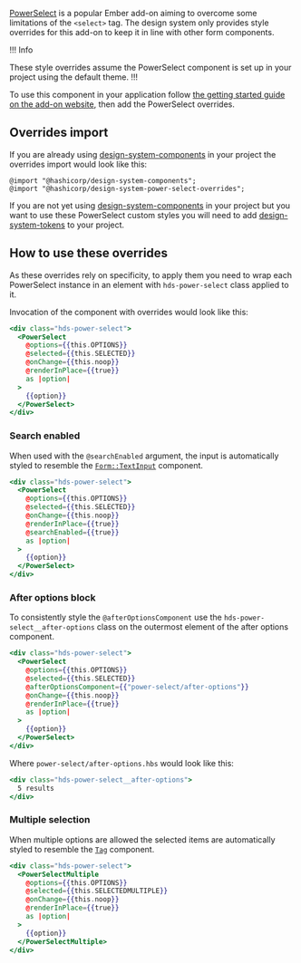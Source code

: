 [PowerSelect](https://ember-power-select.com/) is a popular Ember add-on aiming to overcome some limitations of the `<select>` tag. The design system only provides style overrides for this add-on to keep it in line with other form components.

!!! Info

These style overrides assume the PowerSelect component is set up in your project using the default theme.
!!!

To use this component in your application follow [the getting started guide on the add-on website](https://ember-power-select.com), then add the PowerSelect overrides.

## Overrides import

If you are already using [design-system-components](https://github.com/hashicorp/design-system/blob/main/packages/components/README.md) in your project the overrides import would look like this:

```
@import "@hashicorp/design-system-components";
@import "@hashicorp/design-system-power-select-overrides";
```

If you are not yet using [design-system-components](https://github.com/hashicorp/design-system/blob/main/packages/components/README.md) in your project but you want to use these PowerSelect custom styles you will need to add [design-system-tokens](https://github.com/hashicorp/design-system/blob/main/packages/tokens/README.md) to your project.

## How to use these overrides

As these overrides rely on specificity, to apply them you need to wrap each PowerSelect instance in an element with `hds-power-select` class applied to it.

Invocation of the component with overrides would look like this:

```handlebars
<div class="hds-power-select">
  <PowerSelect
    @options={{this.OPTIONS}}
    @selected={{this.SELECTED}}
    @onChange={{this.noop}}
    @renderInPlace={{true}}
    as |option|
  >
    {{option}}
  </PowerSelect>
</div>
```

### Search enabled

When used with the `@searchEnabled` argument, the input is automatically styled to resemble the [`Form::TextInput`](/components/form/text-input/) component.

```handlebars
<div class="hds-power-select">
  <PowerSelect
    @options={{this.OPTIONS}}
    @selected={{this.SELECTED}}
    @onChange={{this.noop}}
    @renderInPlace={{true}}
    @searchEnabled={{true}}
    as |option|
  >
    {{option}}
  </PowerSelect>
</div>
```

### After options block

To consistently style the `@afterOptionsComponent` use the `hds-power-select__after-options` class on the outermost element of the after options component.

```handlebars
<div class="hds-power-select">
  <PowerSelect
    @options={{this.OPTIONS}}
    @selected={{this.SELECTED}}
    @afterOptionsComponent={{"power-select/after-options"}}
    @onChange={{this.noop}}
    @renderInPlace={{true}}
    as |option|
  >
    {{option}}
  </PowerSelect>
</div>
```

Where `power-select/after-options.hbs` would look like this:

```handlebars
<div class="hds-power-select__after-options">
  5 results
</div>
```

### Multiple selection

When multiple options are allowed the selected items are automatically styled to resemble the [`Tag`](/components/tag/) component.

```handlebars
<div class="hds-power-select">
  <PowerSelectMultiple
    @options={{this.OPTIONS}}
    @selected={{this.SELECTEDMULTIPLE}}
    @onChange={{this.noop}}
    @renderInPlace={{true}}
    as |option|
  >
    {{option}}
  </PowerSelectMultiple>
</div>
```
